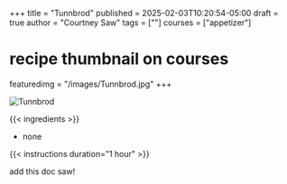 +++
title = "Tunnbrod"
published = 2025-02-03T10:20:54-05:00
draft = true
author = "Courtney Saw"
tags = [""]
courses = ["appetizer"]
# recipe thumbnail on courses
featuredimg = "/images/Tunnbrod.jpg"
+++

<!-- image used on the recipe schema -->
![Tunnbrod](/images/Tunnbrod.jpg)

{{< ingredients >}}

* none


{{< instructions duration="1 hour" >}}

add this doc saw!

